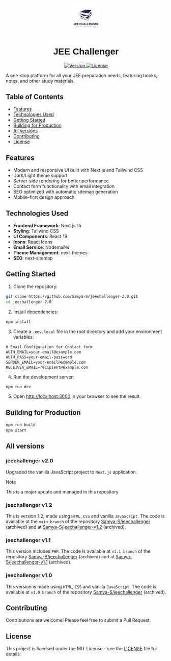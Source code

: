 <p align="center" width="100%">
    <img width="18%" src="./public/images/jcicon.jpg"> 
</p>

<h1 align="center" style="font-family: 'Jost', sans-serif;">JEE Challenger</h1>

<p align="center">
  <a href="https://github.com/Samya-S/jeechallenger-2.0/releases">
    <img src="https://img.shields.io/github/package-json/v/Samya-S/jeechallenger-2.0" alt="Version">
  </a>
  <a href="https://github.com/Samya-S/jeechallenger-2.0/blob/main/LICENSE">
    <img src="https://img.shields.io/github/license/Samya-S/jeechallenger-2.0" alt="License">
  </a>
</p>
 
A one-stop platform for all your JEE preparation needs, featuring books, notes, and other study materials.

## Table of Contents

- [Features](#features)
- [Technologies Used](#technologies-used)
- [Getting Started](#getting-started)
- [Building for Production](#building-for-production)
- [All versions](#all-versions)
- [Contributing](#contributing)
- [License](#license)

## Features

- Modern and responsive UI built with Next.js and Tailwind CSS
- Dark/Light theme support
- Server-side rendering for better performance
- Contact form functionality with email integration
- SEO optimized with automatic sitemap generation
- Mobile-first design approach

## Technologies Used

- **Frontend Framework**: Next.js 15
- **Styling**: Tailwind CSS
- **UI Components**: React 19
- **Icons**: React Icons
- **Email Service**: Nodemailer
- **Theme Management**: next-themes
- **SEO**: next-sitemap

## Getting Started

1. Clone the repository:
```bash
git clone https://github.com/Samya-S/jeechallenger-2.0.git
cd jeechallenger-2.0
```

2. Install dependencies:
```bash
npm install
```

3. Create a `.env.local` file in the root directory and add your environment variables:
```env
# Email Configuration for Contact form
AUTH_EMAIL=your-email@example.com
AUTH_PASS=your-email-password
SENDER_EMAIL=your-email@example.com
RECEIVER_EMAIL=recipient@example.com
```

4. Run the development server:
```bash
npm run dev
```

5. Open [http://localhost:3000](http://localhost:3000) in your browser to see the result.

## Building for Production

```bash
npm run build
npm start
```

## All versions

### jeechallenger v2.0
Upgraded the vanilla JavaScript project to `Next.js` application. 

> [!NOTE]
> This is a major update and managed in this repository

### jeechallenger v1.2
This is version 1.2, made using `HTML`, `CSS` and vanilla `JavaScript`. The code is available at the `main branch` of the repository [Samya-S/jeechallenger](https://github.com/Samya-S/jeechallenger) (archived) and at [Samya-S/jeechallenger-v1.2](https://github.com/Samya-S/jeechallenger-v1.2) (archived).

### jeechallenger v1.1
This version includes `PHP`. The code is available at `v1.1 branch` of the repository [Samya-S/jeechallenger](https://github.com/Samya-S/jeechallenger) (archived) and at [Samya-S/jeechallenger-v1.1](https://github.com/Samya-S/jeechallenger-v1.1) (archived).

### jeechallenger v1.0
This version is made using `HTML`, `CSS` and vanilla `JavaScript`. The code is available at `v1.0 branch` of the repository [Samya-S/jeechallenger](https://github.com/Samya-S/jeechallenger) (archived).

## Contributing

Contributions are welcome! Please feel free to submit a Pull Request.

## License

This project is licensed under the MIT License - see the [LICENSE](LICENSE) file for details.
